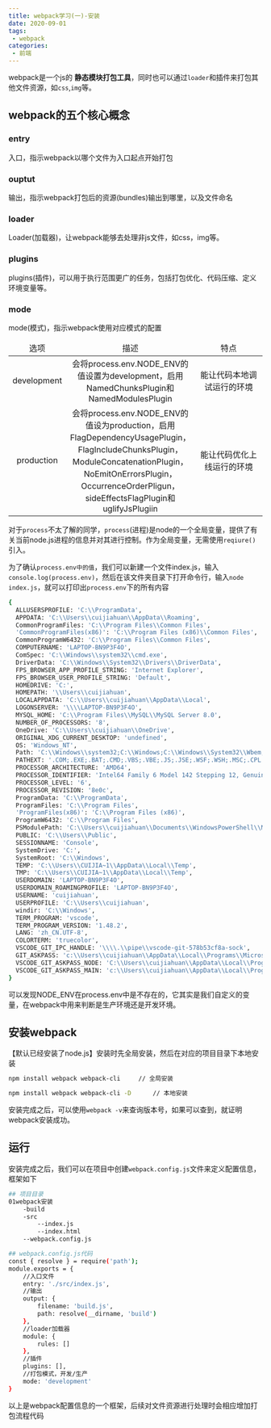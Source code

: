```yaml
---
title: webpack学习(一)-安装
date: 2020-09-01
tags:
 - webpack 
categories: 
 - 前端
---
```


webpack是一个js的 **静态模块打包工具**，同时也可以通过`loader`和插件来打包其他文件资源，如`css`,`img`等。

<!-- more -->

## webpack的五个核心概念

### entry

入口，指示webpack以哪个文件为入口起点开始打包

### ouptut

输出，指示webpack打包后的资源(bundles)输出到哪里，以及文件命名

### loader

Loader(加载器)，让webpack能够去处理非js文件，如css，img等。

### plugins

plugins(插件)，可以用于执行范围更广的任务，包括打包优化、代码压缩、定义环境变量等。

### mode

mode(模式)，指示webpack使用对应模式的配置
<table style="text-align:center">
    <thead>
        <tr>
            <td>选项</td>
            <td>描述</td>
            <td  width="150">特点</td>
        </tr>
    </thead>
    <tbody>
        <tr>
            <td>development</td>
            <td>会将process.env.NODE_ENV的值设置为development，启用NamedChunksPlugin和NamedModulesPlugin</td>
            <td>能让代码本地调试运行的环境</td>
        </tr>
        <tr>
            <td>production</td>
            <td>会将process.env.NODE_ENV的值设为production，启用FlagDependencyUsagePlugin，FlagIncludeChunksPlugin，ModuleConcatenationPlugin，NoEmitOnErrorsPlugin，OccurrenceOrderPligun，sideEffectsFlagPlugin和uglifyJsPlugiin</td>
            <td>能让代码优化上线运行的环境</td>
        </tr>
    </tbody>
</table>

对于`process`不太了解的同学，`process`(进程)是node的一个全局变量，提供了有关当前node.js进程的信息并对其进行控制。作为全局变量，无需使用`reqiure()`引入。

为了确认`process.env中的值`，我们可以新建一个文件index.js，输入`console.log(process.env)`，然后在该文件夹目录下打开命令行，输入`node index.js`，就可以打印出`process.env`下的所有内容
```bash
{
  ALLUSERSPROFILE: 'C:\\ProgramData',
  APPDATA: 'C:\\Users\\cuijiahuan\\AppData\\Roaming',
  CommonProgramFiles: 'C:\\Program Files\\Common Files',
  'CommonProgramFiles(x86)': 'C:\\Program Files (x86)\\Common Files',
  CommonProgramW6432: 'C:\\Program Files\\Common Files',
  COMPUTERNAME: 'LAPTOP-BN9P3F4O',
  ComSpec: 'C:\\Windows\\system32\\cmd.exe',
  DriverData: 'C:\\Windows\\System32\\Drivers\\DriverData',
  FPS_BROWSER_APP_PROFILE_STRING: 'Internet Explorer',
  FPS_BROWSER_USER_PROFILE_STRING: 'Default',
  HOMEDRIVE: 'C:',
  HOMEPATH: '\\Users\\cuijiahuan',
  LOCALAPPDATA: 'C:\\Users\\cuijiahuan\\AppData\\Local',
  LOGONSERVER: '\\\\LAPTOP-BN9P3F4O',
  MYSQL_HOME: 'C:\\Program Files\\MySQL\\MySQL Server 8.0',
  NUMBER_OF_PROCESSORS: '8',
  OneDrive: 'C:\\Users\\cuijiahuan\\OneDrive',
  ORIGINAL_XDG_CURRENT_DESKTOP: 'undefined',
  OS: 'Windows_NT',
  Path: 'C:\\Windows\\system32;C:\\Windows;C:\\Windows\\System32\\Wbem;C:\\Windows\\System32\\WindowsPowerShell\\v1.0\\;C:\\Windows\\System32\\OpenSSH\\;C:\\Program Files\\nodejs\\;C:\\Program Files\\Git\\cmd;C:\\Program Files\\Intel\\WiFi\\bin\\;C:\\Program Files\\Common Files\\Intel\\WirelessCommon\\;C:\\Program Files\\MySQL\\MySQL Server 8.0\\bin;C:\\Users\\cuijiahuan\\AppData\\Local\\Microsoft\\WindowsApps;C:\\Users\\cuijiahuan\\AppData\\Roaming\\npm;C:\\Users\\cuijiahuan\\AppData\\Local\\Programs\\Microsoft VS Code\\bin;C:\\Users\\cuijiahuan\\AppData\\Local\\GitHubDesktop\\bin;C:\\Program Files\\Bandizip\\',    
  PATHEXT: '.COM;.EXE;.BAT;.CMD;.VBS;.VBE;.JS;.JSE;.WSF;.WSH;.MSC;.CPL',
  PROCESSOR_ARCHITECTURE: 'AMD64',
  PROCESSOR_IDENTIFIER: 'Intel64 Family 6 Model 142 Stepping 12, GenuineIntel',
  PROCESSOR_LEVEL: '6',
  PROCESSOR_REVISION: '8e0c',
  ProgramData: 'C:\\ProgramData',
  ProgramFiles: 'C:\\Program Files',
  'ProgramFiles(x86)': 'C:\\Program Files (x86)',
  ProgramW6432: 'C:\\Program Files',
  PSModulePath: 'C:\\Users\\cuijiahuan\\Documents\\WindowsPowerShell\\Modules;C:\\Program Files\\WindowsPowerShell\\Modules;C:\\Windows\\system32\\WindowsPowerShell\\v1.0\\Modules',
  PUBLIC: 'C:\\Users\\Public',
  SESSIONNAME: 'Console',
  SystemDrive: 'C:',
  SystemRoot: 'C:\\Windows',
  TEMP: 'C:\\Users\\CUIJIA~1\\AppData\\Local\\Temp',
  TMP: 'C:\\Users\\CUIJIA~1\\AppData\\Local\\Temp',
  USERDOMAIN: 'LAPTOP-BN9P3F4O',
  USERDOMAIN_ROAMINGPROFILE: 'LAPTOP-BN9P3F4O',
  USERNAME: 'cuijiahuan',
  USERPROFILE: 'C:\\Users\\cuijiahuan',
  windir: 'C:\\Windows',
  TERM_PROGRAM: 'vscode',
  TERM_PROGRAM_VERSION: '1.48.2',
  LANG: 'zh_CN.UTF-8',
  COLORTERM: 'truecolor',
  VSCODE_GIT_IPC_HANDLE: '\\\\.\\pipe\\vscode-git-578b53cf8a-sock',
  GIT_ASKPASS: 'c:\\Users\\cuijiahuan\\AppData\\Local\\Programs\\Microsoft VS Code\\resources\\app\\extensions\\git\\dist\\askpass.sh',
  VSCODE_GIT_ASKPASS_NODE: 'C:\\Users\\cuijiahuan\\AppData\\Local\\Programs\\Microsoft VS Code\\Code.exe',
  VSCODE_GIT_ASKPASS_MAIN: 'c:\\Users\\cuijiahuan\\AppData\\Local\\Programs\\Microsoft VS Code\\resources\\app\\extensions\\git\\dist\\askpass-main.js'
}
```
可以发现NODE_ENV在process.env中是不存在的，它其实是我们自定义的变量，在webpack中用来判断是生产环境还是开发环境。

## 安装webpack


【默认已经安装了node.js】安装时先全局安装，然后在对应的项目目录下本地安装

```bash
npm install webpack webpack-cli     // 全局安装

npm install webpack webpack-cli -D      // 本地安装
```

安装完成之后，可以使用`webpack -v`来查询版本号，如果可以查到，就证明webpack安装成功。

## 运行

安装完成之后，我们可以在项目中创建`webpack.config.js`文件来定义配置信息，框架如下
```bash
## 项目目录
01webpack安装
    -build
    -src
        --index.js
        --index.html
    --webpack.config.js

## webpack.config.js代码
const { resolve } = require('path');
module.exports = {
    //入口文件
    entry: './src/index.js',
    //输出
    output: {
        filename: 'build.js',
        path: resolve(__dirname, 'build')
    },
    //loader加载器
    module: {
        rules: []
    },
    //插件
    plugins: [],
    //打包模式，开发/生产
    mode: 'development'
}
```
以上是webpack配置信息的一个框架，后续对文件资源进行处理时会相应增加打包流程代码